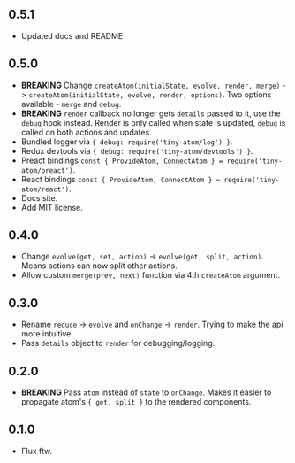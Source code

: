 ## 0.5.1

* Updated docs and README

## 0.5.0

* **BREAKING** Change `createAtom(initialState, evolve, render, merge)` -> `createAtom(initialState, evolve, render, options)`. Two options available - `merge` and `debug`.
* **BREAKING** `render` callback no longer gets `details` passed to it, use the `debug` hook instead. Render is only called when state is updated, `debug` is called on both actions and updates.
* Bundled logger via `{ debug: require('tiny-atom/log') }`.
* Redux devtools via `{ debug: require('tiny-atom/devtools') }`.
* Preact bindings `const { ProvideAtom, ConnectAtom } = require('tiny-atom/preact')`.
* React bindings `const { ProvideAtom, ConnectAtom } = require('tiny-atom/react')`.
* Docs site.
* Add MIT license.

## 0.4.0

* Change `evolve(get, set, action)` -> `evolve(get, split, action)`. Means actions can now split other actions.
* Allow custom `merge(prev, next)` function via 4th `createAtom` argument.

## 0.3.0

* Rename `reduce` -> `evolve` and `onChange` -> `render`. Trying to make the api more intuitive.
* Pass `details` object to `render` for debugging/logging.

## 0.2.0

* **BREAKING** Pass `atom` instead of `state` to `onChange`. Makes it easier to propagate atom's `{ get, split }` to the rendered components.

## 0.1.0

* Flux ftw.
